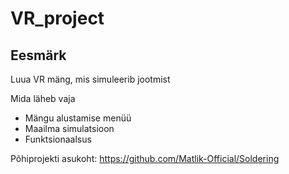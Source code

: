 # VR_project

## Eesmärk
Luua VR mäng, mis simuleerib jootmist 

Mida läheb vaja 

- Mängu alustamise menüü
- Maailma simulatsioon
- Funktsionaalsus


Põhiprojekti asukoht: https://github.com/Matlik-Official/Soldering 
